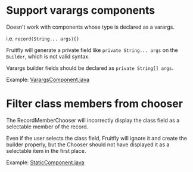 
# Support varargs components

Doesn't work with components whose type is declared as a varargs.

i.e. `record(String... args){}`

Fruitfly will generate a private field like `private String... args` on
the `Builder`, which is not valid syntax.

Varargs builder fields should be declared as `private String[] args`.

Example: 
[VarargsComponent.java](/src/test/java/fruitfly/example/VarargsComponent.java)


# Filter class members from chooser

The RecordMemberChooser will incorrectly display the class field as a
selectable member of the record.

Even if the user selects the class field, Fruitfly will ignore it and
create the builder properly, but the Chooser should not have displayed it
as a selectable item in the first place.


Example:
[StaticComponent.java](/src/test/java/fruitfly/example/StaticComponent.java)
